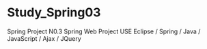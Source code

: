 # Study_Spring03
Spring Project N0.3
Spring Web Project 
USE Eclipse / Spring / Java / JavaScript / Ajax / JQuery
